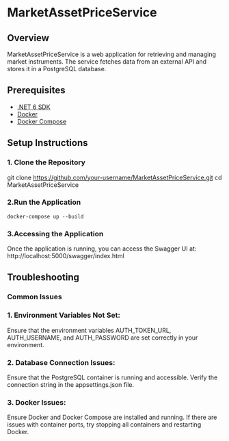 # MarketAssetPriceService

## Overview
MarketAssetPriceService is a web application for retrieving and managing market instruments. The service fetches data from an external API and stores it in a PostgreSQL database.

## Prerequisites
- [.NET 6 SDK](https://dotnet.microsoft.com/download/dotnet/6.0)
- [Docker](https://www.docker.com/get-started)
- [Docker Compose](https://docs.docker.com/compose/install/)

## Setup Instructions

### 1. Clone the Repository
git clone https://github.com/your-username/MarketAssetPriceService.git
cd MarketAssetPriceService

### 2.Run the Application
```
docker-compose up --build
```
### 3.Accessing the Application
Once the application is running, you can access the Swagger UI at:
http://localhost:5000/swagger/index.html

## Troubleshooting
### Common Issues

### 1. Environment Variables Not Set:
Ensure that the environment variables AUTH_TOKEN_URL, AUTH_USERNAME, and AUTH_PASSWORD are set correctly in your environment.

### 2. Database Connection Issues:
Ensure that the PostgreSQL container is running and accessible. Verify the connection string in the appsettings.json file.

### 3. Docker Issues:
Ensure Docker and Docker Compose are installed and running. If there are issues with container ports, try stopping all containers and restarting Docker.
```sh
